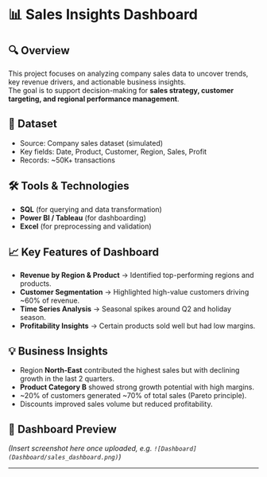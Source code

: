 # 📊 Sales Insights Dashboard

## 🔍 Overview
This project focuses on analyzing company sales data to uncover trends, key revenue drivers, and actionable business insights.  
The goal is to support decision-making for **sales strategy, customer targeting, and regional performance management**.

## 📂 Dataset
- Source: Company sales dataset (simulated)  
- Key fields: Date, Product, Customer, Region, Sales, Profit  
- Records: ~50K+ transactions  

## 🛠️ Tools & Technologies
- **SQL** (for querying and data transformation)  
- **Power BI / Tableau** (for dashboarding)  
- **Excel** (for preprocessing and validation)  

## 📈 Key Features of Dashboard
- **Revenue by Region & Product** → Identified top-performing regions and products.  
- **Customer Segmentation** → Highlighted high-value customers driving ~60% of revenue.  
- **Time Series Analysis** → Seasonal spikes around Q2 and holiday season.  
- **Profitability Insights** → Certain products sold well but had low margins.  

## 💡 Business Insights
- Region **North-East** contributed the highest sales but with declining growth in the last 2 quarters.  
- **Product Category B** showed strong growth potential with high margins.  
- ~20% of customers generated ~70% of total sales (Pareto principle).  
- Discounts improved sales volume but reduced profitability.  

## 📸 Dashboard Preview
*(Insert screenshot here once uploaded, e.g. `![Dashboard](Dashboard/sales_dashboard.png)`)*
  
---

